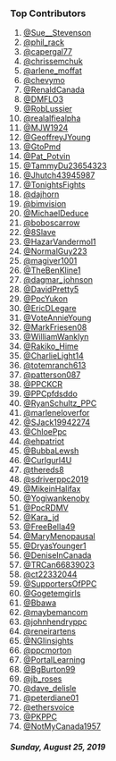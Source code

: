 ### Top Contributors
1) [@Sue__Stevenson](https://www.twitter.com/@Sue__Stevenson)
2) [@phil_rack](https://www.twitter.com/@phil_rack)
3) [@capergal77](https://www.twitter.com/@capergal77)
4) [@chrissemchuk](https://www.twitter.com/@chrissemchuk)
5) [@arlene_moffat](https://www.twitter.com/@arlene_moffat)
6) [@chevymo](https://www.twitter.com/@chevymo)
7) [@RenaldCanada](https://www.twitter.com/@RenaldCanada)
8) [@DMFLO3](https://www.twitter.com/@DMFLO3)
9) [@RobLussier](https://www.twitter.com/@RobLussier)
10) [@realalfiealpha](https://www.twitter.com/@realalfiealpha)
11) [@MJW1924](https://www.twitter.com/@MJW1924)
12) [@GeoffreyJYoung](https://www.twitter.com/@GeoffreyJYoung)
13) [@GtoPmd](https://www.twitter.com/@GtoPmd)
14) [@Pat_Potvin](https://www.twitter.com/@Pat_Potvin)
15) [@TammyDu23654323](https://www.twitter.com/@TammyDu23654323)
16) [@Jhutch43945987](https://www.twitter.com/@Jhutch43945987)
17) [@TonightsFights](https://www.twitter.com/@TonightsFights)
18) [@dajhorn](https://www.twitter.com/@dajhorn)
19) [@bimvision](https://www.twitter.com/@bimvision)
20) [@MichaelDeduce](https://www.twitter.com/@MichaelDeduce)
21) [@boboscarrow](https://www.twitter.com/@boboscarrow)
22) [@8Slave](https://www.twitter.com/@8Slave)
23) [@HazarVandermol1](https://www.twitter.com/@HazarVandermol1)
24) [@NormalGuy223](https://www.twitter.com/@NormalGuy223)
25) [@magiver1001](https://www.twitter.com/@magiver1001)
26) [@TheBenKline1](https://www.twitter.com/@TheBenKline1)
27) [@dagmar_johnson](https://www.twitter.com/@dagmar_johnson)
28) [@DavidPretty5](https://www.twitter.com/@DavidPretty5)
29) [@PpcYukon](https://www.twitter.com/@PpcYukon)
30) [@EricDLegare](https://www.twitter.com/@EricDLegare)
31) [@VoteAnnieYoung](https://www.twitter.com/@VoteAnnieYoung)
32) [@MarkFriesen08](https://www.twitter.com/@MarkFriesen08)
33) [@WilliamWanklyn](https://www.twitter.com/@WilliamWanklyn)
34) [@Rakiko_Hime](https://www.twitter.com/@Rakiko_Hime)
35) [@CharlieLight14](https://www.twitter.com/@CharlieLight14)
36) [@totemranch613](https://www.twitter.com/@totemranch613)
37) [@patterson087](https://www.twitter.com/@patterson087)
38) [@PPCKCR](https://www.twitter.com/@PPCKCR)
39) [@PPCpfdsddo](https://www.twitter.com/@PPCpfdsddo)
40) [@RyanSchultz_PPC](https://www.twitter.com/@RyanSchultz_PPC)
41) [@marleneloverfor](https://www.twitter.com/@marleneloverfor)
42) [@SJack19942274](https://www.twitter.com/@SJack19942274)
43) [@ChloePpc](https://www.twitter.com/@ChloePpc)
44) [@ehpatriot](https://www.twitter.com/@ehpatriot)
45) [@BubbaLewsh](https://www.twitter.com/@BubbaLewsh)
46) [@Curlgurl4U](https://www.twitter.com/@Curlgurl4U)
47) [@thereds8](https://www.twitter.com/@thereds8)
48) [@sdriverppc2019](https://www.twitter.com/@sdriverppc2019)
49) [@MikeinHalifax](https://www.twitter.com/@MikeinHalifax)
50) [@Yogiwankenoby](https://www.twitter.com/@Yogiwankenoby)
51) [@PpcRDMV](https://www.twitter.com/@PpcRDMV)
52) [@Kara_jd](https://www.twitter.com/@Kara_jd)
53) [@FreeBella49](https://www.twitter.com/@FreeBella49)
54) [@MaryMenopausal](https://www.twitter.com/@MaryMenopausal)
55) [@DryasYounger1](https://www.twitter.com/@DryasYounger1)
56) [@DeniseInCanada](https://www.twitter.com/@DeniseInCanada)
57) [@TRCan66839023](https://www.twitter.com/@TRCan66839023)
58) [@ct22332044](https://www.twitter.com/@ct22332044)
59) [@SupportersOfPPC](https://www.twitter.com/@SupportersOfPPC)
60) [@Gogetemgirls](https://www.twitter.com/@Gogetemgirls)
61) [@Bbawa](https://www.twitter.com/@Bbawa)
62) [@maybemancom](https://www.twitter.com/@maybemancom)
63) [@johnhendryppc](https://www.twitter.com/@johnhendryppc)
64) [@reneirartens](https://www.twitter.com/@reneirartens)
65) [@NGIinsights](https://www.twitter.com/@NGIinsights)
66) [@ppcmorton](https://www.twitter.com/@ppcmorton)
67) [@PortalLearning](https://www.twitter.com/@PortalLearning)
68) [@BgBurton99](https://www.twitter.com/@BgBurton99)
69) [@jb_roses](https://www.twitter.com/@jb_roses)
70) [@dave_delisle](https://www.twitter.com/@dave_delisle)
71) [@peterdiane01](https://www.twitter.com/@peterdiane01)
72) [@ethersvoice](https://www.twitter.com/@ethersvoice)
73) [@PKPPC](https://www.twitter.com/@PKPPC)
74) [@NotMyCanada1957](https://www.twitter.com/@NotMyCanada1957)

##### Sunday, August 25, 2019

